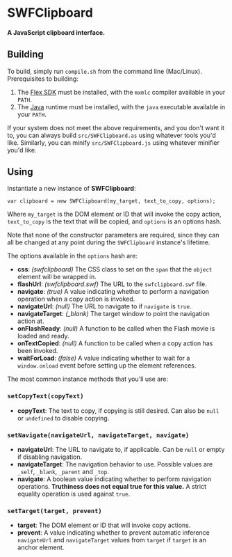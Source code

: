 # SWFClipboard
#### A JavaScript clipboard interface.

## Building

To build, simply run `compile.sh` from the command line (Mac/Linux). Prerequisites to building:

1.  The [Flex SDK](http://www.adobe.com/products/flex/flexdownloads/index.html)
    must be installed, with the `mxmlc` compiler available in your `PATH`.
2.  The [Java](http://java.com/en/download/manual.jsp) runtime must be installed,
    with the `java` executable available in your `PATH`.

If your system does not meet the above requirements, and you don't want it to, you can always
build `src/SWFClipboard.as` using whatever tools you'd like. Similarly, you can minify
`src/SWFClipboard.js` using whatever minifier you'd like.

## Using

Instantiate a new instance of **SWFClipboard**:

    var clipboard = new SWFClipboard(my_target, text_to_copy, options);

Where `my_target` is the DOM element or ID that will invoke the copy action, `text_to_copy` is the
text that will be copied, and `options` is an options hash.

Note that none of the constructor parameters are required, since they can all be changed at 
any point during the `SWFClipboard` instance's lifetime.

The options available in the `options` hash are:

- **css**: *(swfclipboard)* The CSS class to set on the `span` that the `object` element will be wrapped in.
- **flashUrl**: *(swfclipboard.swf)* The URL to the `swfclipboard.swf` file.
- **navigate**: *(true)* A value indicating whether to perform a navigation operation when
  a copy action is invoked.
- **navigateUrl**: *(null)* The URL to navigate to if `navigate` is `true`.
- **navigateTarget**: *(_blank)* The target window to point the navigation action at.
- **onFlashReady**: *(null)* A function to be called when the Flash movie is loaded and ready.
- **onTextCopied**: *(null)* A function to be called when a copy action has been invoked.
- **waitForLoad**: *(false)* A value indicating whether to wait for a `window.onload` event
  before setting up the element references.

The most common instance methods that you'll use are:

### `setCopyText(copyText)`

- **copyText**: The text to copy, if copying is still desired. Can also be `null` or `undefined` to disable copying.

### `setNavigate(navigateUrl, navigateTarget, navigate)`

- **navigateUrl**: The URL to navigate to, if applicable. Can be `null` or empty if disabling navigation.
- **navigateTarget**: The navigation behavior to use. Possible values are `_self`, `_blank`, `_parent` and `_top`.
- **navigate**: A boolean value indicating whether to perform navigation operations. **Truthiness does
  not equal true for this value.** A strict equality operation is used against `true`.

### `setTarget(target, prevent)`

- **target**: The DOM element or ID that will invoke copy actions.
- **prevent**: A value indicating whether to prevent automatic inference `navigateUrl` and `navigateTarget` values from `target` if `target` is an anchor element.